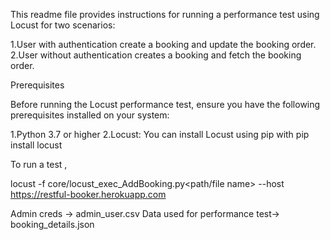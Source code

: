 This readme file provides instructions for running a performance test using Locust for two scenarios:

1.User with authentication create a booking and update the booking order.
2.User without authentication creates a booking and fetch the booking order.

Prerequisites

Before running the Locust performance test, ensure you have the following prerequisites installed on your system:

1.Python 3.7 or higher
2.Locust: You can install Locust using pip with pip install locust

To run a test ,

locust -f core/locust_exec_AddBooking.py<path/file name> --host https://restful-booker.herokuapp.com <host url>

Admin creds -> admin_user.csv
Data used for performance test-> booking_details.json

